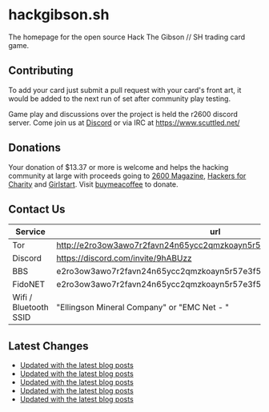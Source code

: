 # hackgibson.sh
The homepage for the open source Hack The Gibson // SH trading card game.


## Contributing

To add your card just submit a pull request with your card's front art, it would be added to the next run of set after community play testing.

Game play and discussions over the project is held the r2600 discord server. Come join us at [Discord](https://discord.com/invite/9hABUzz) or via IRC at https://www.scuttled.net/


## Donations

Your donation of $13.37 or more is welcome and helps the hacking community at large with proceeds going to [2600 Magazine](https://2600.com/), [Hackers for Charity](https://hackersforcharity.org) and [Girlstart](https://girlstart.org).  Visit [buymeacoffee](https://www.buymeacoffee.com/hackgibson.sh) to donate.


## Contact Us

Service | url
-|-
Tor | http://e2ro3ow3awo7r2favn24n65ycc2qmzkoayn5r57e3f56nvjwdcgg32ad.onion
Discord | https://discord.com/invite/9hABUzz
BBS | e2ro3ow3awo7r2favn24n65ycc2qmzkoayn5r57e3f56nvjwdcgg32ad.onion:23
FidoNET | e2ro3ow3awo7r2favn24n65ycc2qmzkoayn5r57e3f56nvjwdcgg32ad.onion:24554
Wifi / Bluetooth SSID | "Ellingson Mineral Company" or "EMC Net - <fidonet address>"

## Latest Changes
<!-- BLOG-POST-LIST:START -->
- [Updated with the latest blog posts](https://github.com/DFW2600/hackgibson.sh/commit/611654ead190e3f921907da41f4dc165549d34ab)
- [Updated with the latest blog posts](https://github.com/DFW2600/hackgibson.sh/commit/04f0d63590f977b938b86cc7d373177ad9e9d0c7)
- [Updated with the latest blog posts](https://github.com/DFW2600/hackgibson.sh/commit/59a26cefdfd1a56fb494ec1f3faf37b48e2d6434)
- [Updated with the latest blog posts](https://github.com/DFW2600/hackgibson.sh/commit/12b132da7a0e2d6819610d24be701b7d00da1d6a)
- [Updated with the latest blog posts](https://github.com/DFW2600/hackgibson.sh/commit/d50384468cea9cc5ca878ba4795e75c854e61233)
<!-- BLOG-POST-LIST:END -->
